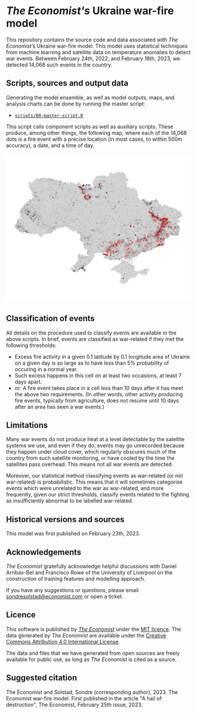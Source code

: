 # *The Economist's* Ukraine war-fire model

This repository contains the source code and data associated with *The Economist’s* Ukraine war-fire model. This model uses statistical techniques from machine learning and satellite data on temperature anomalies to detect war events. Between February 24th, 2022, and February 18th, 2023, we detected 14,068 such events in the country.  

## Scripts, sources and output data

Generating the model ensemble, as well as model outputs, maps, and analysis charts can be done by running the master script: 

* [`scripts/00-master-script.R`](00-master-script.R)

This script calls component scripts as well as auxiliary scripts. These produce, among other things, the following map, where each of the 14,068 dots is a fire event with a precise location (in most cases, to within 500m accuracy), a date, and a time of day.

![Chart of fire events assessed as war-related](plots/ukraine_fire_map.png)  

## Classification of events

All details on the procedure used to classify events are available in the above scripts. In brief, events are classified as war-related if they met the following thresholds:
* Excess fire activity in a given 0.1 latitude by 0.1 longitude area of Ukraine on a given day is so large as to have less than 5% probability of occuring in a normal year.
* Such excess happens in this cell on at least two occasions, at least 7 days apart.
* or: A fire event takes place in a cell less than 10 days after it has meet the above two requirements. (In other words, other activity producing fire events, typically from agriculture, does not resume until 10 days after an area has seen a war events.)

## Limitations

Many war events do not produce heat at a level detectable by the satellite systems we use, and even if they do, events may go unrecorded because they happen under cloud cover, which regularly obscures much of the country from such satellite monitoring, or have cooled by the time the satellites pass overhead. This means not all war events are detected. 

Moreover, our statistical method classifying events as war-related (or not war-related) is probabilistic. This means that it will sometimes categorise events which were unrelated to the war as war-related, and more frequently, given our strict thresholds, classify events related to the fighting as insufficiently abnormal to be labelled war-related. 

## Historical versions and sources
This model was first published on February 23th, 2023. 

## Acknowledgements

*The Economist* gratefully acknowledge helpful discussions with Daniel Arribas-Bel and Francisco Rowe of the University of Liverpool on the construction of training features and modelling approach.

If you have any suggestions or questions, please email [sondresolstad@economist.com](mailto:sondresolstad@economist.com) or open a ticket.

## Licence

This software is published by [*The Economist*](https://www.economist.com) under the [MIT licence](https://opensource.org/licenses/MIT). The data generated by *The Economist* are available under the [Creative Commons Attribution 4.0 International License](https://creativecommons.org/licenses/by/4.0/).

The data and files that we have generated from open sources are freely available for public use, as long as *The Economist* is cited as a source.

## Suggested citation
The Economist and Solstad, Sondre (corresponding author), 2023. The Economist war-fire model. First published in the article "A hail of destruction", The Economist, February 25th issue, 2023.
